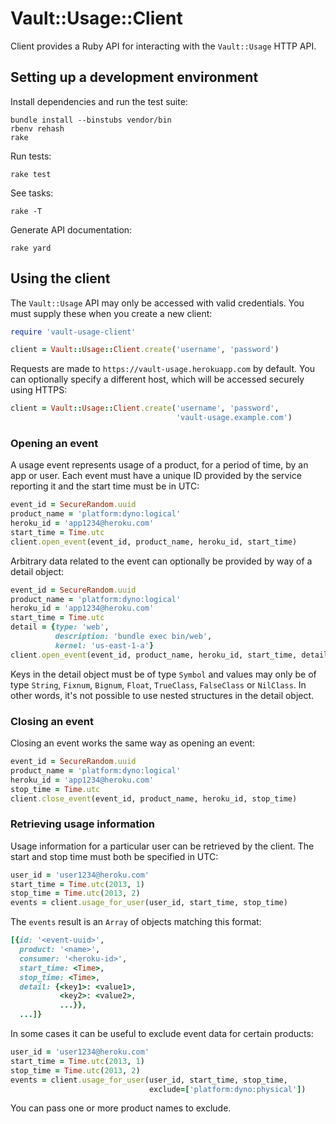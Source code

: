 # Vault::Usage::Client

Client provides a Ruby API for interacting with the `Vault::Usage`
HTTP API.

## Setting up a development environment

Install dependencies and run the test suite:

    bundle install --binstubs vendor/bin
    rbenv rehash
    rake

Run tests:

    rake test

See tasks:

    rake -T

Generate API documentation:

    rake yard

## Using the client

The `Vault::Usage` API may only be accessed with valid credentials.
You must supply these when you create a new client:

```ruby
require 'vault-usage-client'

client = Vault::Usage::Client.create('username', 'password')
```

Requests are made to `https://vault-usage.herokuapp.com` by default.
You can optionally specify a different host, which will be accessed
securely using HTTPS:

```ruby
client = Vault::Usage::Client.create('username', 'password',
                                     'vault-usage.example.com')
```

### Opening an event

A usage event represents usage of a product, for a period of time, by
an app or user.  Each event must have a unique ID provided by the
service reporting it and the start time must be in UTC:

```ruby
event_id = SecureRandom.uuid
product_name = 'platform:dyno:logical'
heroku_id = 'app1234@heroku.com'
start_time = Time.utc
client.open_event(event_id, product_name, heroku_id, start_time)
```

Arbitrary data related to the event can optionally be provided by way
of a detail object:

```ruby
event_id = SecureRandom.uuid
product_name = 'platform:dyno:logical'
heroku_id = 'app1234@heroku.com'
start_time = Time.utc
detail = {type: 'web',
          description: 'bundle exec bin/web',
          kernel: 'us-east-1-a'}
client.open_event(event_id, product_name, heroku_id, start_time, detail)
```

Keys in the detail object must be of type `Symbol` and values may only
be of type `String`, `Fixnum`, `Bignum`, `Float`, `TrueClass`,
`FalseClass` or `NilClass`.  In other words, it's not possible to use
nested structures in the detail object.

### Closing an event

Closing an event works the same way as opening an event:

```ruby
event_id = SecureRandom.uuid
product_name = 'platform:dyno:logical'
heroku_id = 'app1234@heroku.com'
stop_time = Time.utc
client.close_event(event_id, product_name, heroku_id, stop_time)
```

### Retrieving usage information

Usage information for a particular user can be retrieved by the
client.  The start and stop time must both be specified in UTC:

```ruby
user_id = 'user1234@heroku.com'
start_time = Time.utc(2013, 1)
stop_time = Time.utc(2013, 2)
events = client.usage_for_user(user_id, start_time, stop_time)
```

The `events` result is an `Array` of objects matching this format:

```ruby
[{id: '<event-uuid>',
  product: '<name>',
  consumer: '<heroku-id>',
  start_time: <Time>,
  stop_time: <Time>,
  detail: {<key1>: <value1>,
           <key2>: <value2>,
           ...}},
  ...]}
```

In some cases it can be useful to exclude event data for certain
products:

```ruby
user_id = 'user1234@heroku.com'
start_time = Time.utc(2013, 1)
stop_time = Time.utc(2013, 2)
events = client.usage_for_user(user_id, start_time, stop_time,
                               exclude=['platform:dyno:physical'])
```

You can pass one or more product names to exclude.
